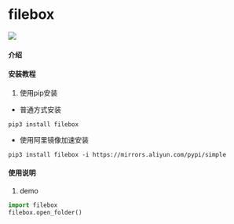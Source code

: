 # filebox
![](https://img.shields.io/badge/Python-3.8.6-green.svg)

#### 介绍



#### 安装教程

1.  使用pip安装
- 普通方式安装
```shell script
pip3 install filebox
```

- 使用阿里镜像加速安装
```shell script
pip3 install filebox -i https://mirrors.aliyun.com/pypi/simple
```


#### 使用说明

1.  demo
```python
import filebox
filebox.open_folder()
```
